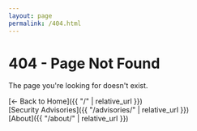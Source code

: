 ```yaml
---
layout: page
permalink: /404.html
---
```


# 404 - Page Not Found

The page you're looking for doesn't exist.

[← Back to Home]({{ "/" | relative_url }})  
[Security Advisories]({{ "/advisories/" | relative_url }})  
[About]({{ "/about/" | relative_url }})